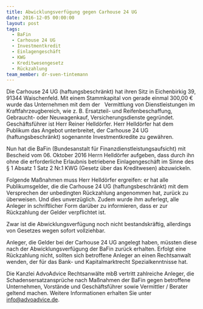 ```yaml
---
title: Abwicklungsverfügung gegen Carhouse 24 UG
date: 2016-12-05 00:00:00
layout: post
tags:
  - BaFin
  - Carhouse 24 UG
  - Investmentkredit
  - Einlagengeschäft
  - KWG
  - Kreditwesengesetz
  - Rückzahlung
team_member: dr-sven-tintemann
---
```



Die Carhouse 24 UG (haftungsbeschr&auml;nkt) hat ihren Sitz in Eichenbirkig 39, 91344 Waischenfeld. Mit einem Stammkapital von gerade einmal 300,00 € wurde das Unternehmen mit dem der &nbsp; Vermittlung von Dienstleistungen im Kraftfahrzeugbereich, wie z. B. Ersatzteil- und Reifenbeschaffung, Gebraucht- oder Neuwagenkauf, Versicherungsdienste gegr&uuml;ndet. Gesch&auml;ftsf&uuml;hrer ist Herr Reiner Helld&ouml;rfer. Herr Helld&ouml;rfer hat dem Publikum das Angebot unterbreitet, der Carhouse 24 UG (haftungsbeschr&auml;nkt) sogenannte Investmentkredite zu gew&auml;hren.

Nun hat die BaFin (Bundesanstalt f&uuml;r Finanzdienstleistungsaufsicht) mit Bescheid vom 06. Oktober 2016 Herrn Helld&ouml;rfer aufgeben, dass durch ihn ohne die erforderliche Erlaubnis betriebene Einlagengesch&auml;ft im Sinne des &sect; 1 Absatz 1 Satz 2 Nr.1 KWG (Gesetz &uuml;ber das Kreditwesen) abzuwickeln.

Folgende Ma&szlig;nahmen muss Herr Helld&ouml;rfer ergreifen: er hat alle Publikumsgelder, die die Carhouse 24 UG (haftungsbeschr&auml;nkt) mit dem Versprechen der unbedingten R&uuml;ckzahlung angenommen hat, zur&uuml;ck zu &uuml;berweisen. Und dies unverz&uuml;glich. Zudem wurde ihm auferlegt, alle Anleger in schriftlicher Form dar&uuml;ber zu informieren, dass er zur R&uuml;ckzahlung der Gelder verpflichtet ist.

Zwar ist die Abwicklungsverf&uuml;gung noch nicht bestandskr&auml;ftig, allerdings von Gesetzes wegen sofort vollziehbar.

Anleger, die Gelder bei der Carhouse 24 UG angelegt haben, m&uuml;ssten diese nach der Abwicklungsverf&uuml;gung der BaFin zur&uuml;ck erhalten. Erfolgt eine R&uuml;ckzahlung nicht, sollten sich betroffene Anleger an einen Rechtsanwalt wenden, der f&uuml;r das Bank- und Kapitalmarktrecht Spezialkenntnisse hat.

Die Kanzlei AdvoAdvice Rechtsanw&auml;lte mbB vertritt zahlreiche Anleger, die Schadensersatzanspr&uuml;che nach Ma&szlig;nahmen der BaFin gegen betroffene Unternehmen, Vorst&auml;nde und Gesch&auml;ftsf&uuml;hrer sowie Vermittler / Berater geltend machen. Weitere Informationen erhalten Sie unter info@advoadvice.de.